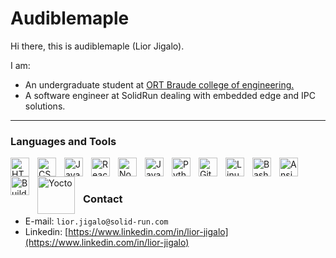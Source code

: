 # Audiblemaple
Hi there, this is audiblemaple (Lior Jigalo).

I am:
* An undergraduate student at [ORT Braude college of engineering.](https://w3.braude.ac.il/?lang=en)
* A software engineer at SolidRun dealing with embedded edge and IPC solutions.
---

### Languages and Tools
<img align="left" alt="HTML"       width="30px" style="padding-right:10px;" src="https://cdn.jsdelivr.net/gh/devicons/devicon/icons/html5/html5-plain.svg"           title="HTML" />
<img align="left" alt="CSS"        width="30px" style="padding-right:10px;" src="https://cdn.jsdelivr.net/gh/devicons/devicon/icons/css3/css3-plain.svg"             title="CSS"/>
<img align="left" alt="JavaScript" width="30px" style="padding-right:10px;" src="https://cdn.jsdelivr.net/gh/devicons/devicon/icons/javascript/javascript-plain.svg" title="JavaScript"/>
<img align="left" alt="React / React-native"      width="30px" style="padding-right:10px;" src="https://cdn.jsdelivr.net/gh/devicons/devicon/icons/react/react-original.svg"        title="React / React-native"/>
<img align="left" alt="NodeJS"     width="30px" style="padding-right:10px;" src="https://cdn.jsdelivr.net/gh/devicons/devicon/icons/nodejs/nodejs-original.svg"      title="NodeJS"/>
<img align="left" alt="Java"       width="30px" style="padding-right:10px;" src="https://cdn.jsdelivr.net/gh/devicons/devicon/icons/java/java-original.svg"          title="Java"/>
<img align="left" alt="Python"     width="30px" style="padding-right:10px;" src="https://cdn.jsdelivr.net/gh/devicons/devicon/icons/python/python-plain.svg"         title="Python"/>
<img align="left" alt="GitHub"     width="30px" style="padding-right:10px;" src="https://cdn.jsdelivr.net/gh/devicons/devicon/icons/github/github-original.svg"      title="GitHub"/>
<img align="left" alt="Linux"      width="30px" style="padding-right:10px;" src="https://cdn.jsdelivr.net/gh/devicons/devicon/icons/linux/linux-original.svg"        title="Linux"/>
<img align="left" alt="Bash"       width="30px" style="padding-right:10px;" src="https://cdn.jsdelivr.net/gh/devicons/devicon/icons/bash/bash-original.svg"          title="Bash"/>
<img align="left" alt="Ansible"    width="30px" style="padding-right:10px;" src="https://avatars.githubusercontent.com/u/1507452?s=48&v=4"                        title="Ansible"/>
<img align="left" alt="BuildRoot"  width="30px" style="padding-right:10px;" src="https://upload.wikimedia.org/wikipedia/en/a/a9/Buildroot_logo.png"                                              title="BuildRoot"/>
<img align="left" alt="Yocto"      width="60px" style="padding-right:10px;" src="https://upload.wikimedia.org/wikipedia/commons/0/00/Yocto_Project_logo.svg"         title="Yocto"/>

<br />

#

### Contact
* E-mail: `lior.jigalo@solid-run.com`
* Linkedin: [https://www.linkedin.com/in/lior-jigalo](https://www.linkedin.com/in/lior-jigalo)
